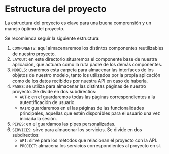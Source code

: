 # Estructura del proyecto

La estructura del proyecto es clave para una buena comprensión y un manejo óptimo del proyecto.

Se recomienda seguir la siguiente estructura:

1. `COMPONENTS`: aquí almacenaremos los distintos componentes reutilizables de nuestro proyecto.
2. `LAYOUT`: en este directorio situaremos el componente base de nuestra aplicación, que actuará como la ruta padre de
   los demás componentes.
3. `MODELS`: usaremos esta carpeta para almacenar las interfaces de los objetos de nuestro modelo, tanto los utilizados
   por la propia aplicación como de los datos recibidos por nuestra API en caso de haberla.
4. `PAGES`: se utiliza para almacenar las distintas páginas de nuestro proyecto. Se divide en dos subdirectios:
    - `AUTH`: en el guardaremos todas las páginas correspondientes a la autentificación de usuario.
    - `MAIN`: guardaremos en el las páginas de las funcionalidades principales, aquellas que estén disponibles para el
      usuario una vez iniciada la sesión.
5. `PIPES`: en el guardamos las pipes personalizadas.
6. `SERVICES`: sirve para almacenar los servicios. Se divide en dos subdirectios:
    - `API`: sirve para los métodos que relacionan el proyecto con la API.
    - `PROJECT`: almacena los servicios correspondientes al proyecto en sí.